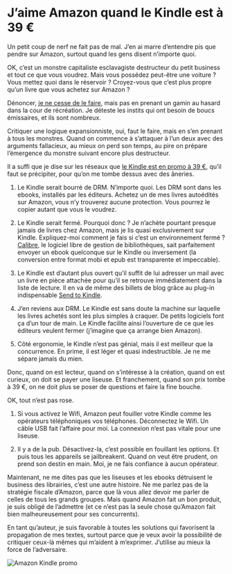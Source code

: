 # J’aime Amazon quand le Kindle est à 39 €

Un petit coup de nerf ne fait pas de mal. J’en ai marre d’entendre pis que pendre sur Amazon, surtout quand les gens disent n’importe quoi.<span id="more-39963"></span>

OK, c’est un monstre capitaliste esclavagiste destructeur du petit business et tout ce que vous voudrez. Mais vous possédez peut-être une voiture ? Vous mettez quoi dans le réservoir ? Croyez-vous que c’est plus propre qu’un livre que vous achetez sur Amazon ?

Dénoncer, [je ne cesse de le faire](https://tcrouzet.com/2014/09/16/la-fin-de-lartisanat-numerique/), mais pas en prenant un gamin au hasard dans la cour de récréation. Je déteste les instits qui ont besoin de boucs émissaires, et ils sont nombreux.

Critiquer une logique expansionniste, oui, faut le faire, mais en s’en prenant à tous les monstres. Quand on commence à s’attaquer à l’un deux avec des arguments fallacieux, au mieux on perd son temps, au pire on prépare l’émergence du monstre suivant encore plus destructeur.

Il a suffi que je dise sur les réseaux que [le Kindle est en promo à 39 €](http://www.amazon.fr/gp/product/B00KDRUCJY/ref=gw_eink_Luckday_DB_186865847?ie=UTF8&nav_sdd=aps&pf_rd_m=A1X6FK5RDHNB96&pf_rd_s=gateway-takeover&pf_rd_r=0T5S0M1K6ETGTSZ0495R&pf_rd_t=101&pf_rd_p=591572267&pf_rd_i=405320), qu’il faut se précipiter, pour qu’on me tombe dessus avec des âneries.

1. Le Kindle serait bourré de DRM. N’importe quoi. Les DRM sont dans les ebooks, installés par les éditeurs. Achetez un de mes livres autoédités sur Amazon, vous n’y trouverez aucune protection. Vous pourrez le copier autant que vous le voudrez.

2. Le Kindle serait fermé. Pourquoi donc ? Je n’achète pourtant presque jamais de livres chez Amazon, mais je lis quasi exclusivement sur Kindle. Expliquez-moi comment je fais si c’est un environnement fermé ? [Calibre](http://calibre-ebook.com/), le logiciel libre de gestion de bibliothèques, sait parfaitement envoyer un ebook quelconque sur le Kindle ou inversement (la conversion entre format mobi et epub est transparente et impeccable).

3. Le Kindle est d’autant plus ouvert qu’il suffit de lui adresser un mail avec un livre en pièce attachée pour qu’il se retrouve immédiatement dans la liste de lecture. Il en va de même des billets de blog grâce au plug-in indispensable [Send to Kindle](http://www.amazon.com/gp/sendtokindle).

4. J’en reviens aux DRM. Le Kindle est sans doute la machine sur laquelle les livres achetés sont les plus simples à craquer. De petits logiciels font ça d’un tour de main. Le Kindle facilite ainsi l’ouverture de ce que les éditeurs veulent fermer (j’imagine que ça arrange bien Amazon).

5. Côté ergonomie, le Kindle n’est pas génial, mais il est meilleur que la concurrence. En prime, il est léger et quasi indestructible. Je ne me sépare jamais du mien.

Donc, quand on est lecteur, quand on s’intéresse à la création, quand on est curieux, on doit se payer une liseuse. Et franchement, quand son prix tombe à 39 €, on ne doit plus se poser de questions et faire la fine bouche.

OK, tout n’est pas rose.

1. Si vous activez le Wifi, Amazon peut fouiller votre Kindle comme les opérateurs téléphoniques vos téléphones. Déconnectez le Wifi. Un câble USB fait l’affaire pour moi. La connexion n’est pas vitale pour une liseuse.

2. Il y a de la pub. Désactivez-la, c’est possible en fouillant les options. Et puis tous les appareils se jailbreakent. Quand on veut être prudent, on prend son destin en main. Moi, je ne fais confiance à aucun opérateur.

Maintenant, ne me dites pas que les liseuses et les ebooks détruisent le business des librairies, c’est une autre histoire. Ne me parlez pas de la stratégie fiscale d’Amazon, parce que là vous allez devoir me parler de celles de tous les grands groupes. Mais quand Amazon fait un bon produit, je suis obligé de l’admettre (et ce n’est pas la seule chose qu’Amazon fait bien malheureusement pour ses concurrents).

En tant qu’auteur, je suis favorable à toutes les solutions qui favorisent la propagation de mes textes, surtout parce que je veux avoir la possibilité de critiquer ceux-là mêmes qui m’aident à m’exprimer. J’utilise au mieux la force de l’adversaire.

![Amazon Kindle promo](https://tcrouzet.com/images_tc/2015/03/amazon.jpg)